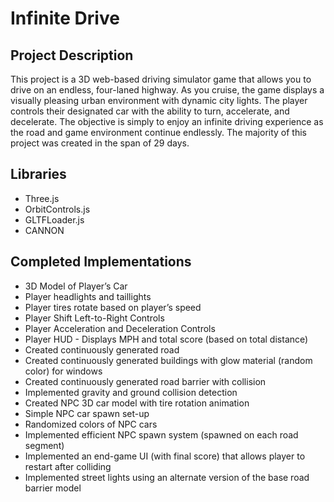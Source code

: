 # Infinite Drive

## Project Description

This project is a 3D web-based driving simulator game that allows you to drive on an endless, four-laned highway. As you cruise, the game displays a visually pleasing urban environment with dynamic city lights. The player controls their designated car with the ability to turn, accelerate, and decelerate. The objective is simply to enjoy an infinite driving experience as the road and game environment continue endlessly. The majority of this project was created in the span of 29 days.

## Libraries

- Three.js
- OrbitControls.js
- GLTFLoader.js
- CANNON

## Completed Implementations

- 3D Model of Player’s Car 
- Player headlights and taillights
- Player tires rotate based on player’s speed
- Player Shift Left-to-Right Controls
- Player Acceleration and Deceleration Controls
- Player HUD - Displays MPH and total score (based on total distance)
- Created continuously generated road
- Created continuously generated buildings with glow material (random color) for windows
- Created continuously generated road barrier with collision
- Implemented gravity and ground collision detection
- Created NPC 3D car model with tire rotation animation
- Simple NPC car spawn set-up
- Randomized colors of NPC cars
- Implemented efficient NPC spawn system (spawned on each road segment)
- Implemented an end-game UI (with final score) that allows player to restart after colliding
- Implemented street lights using an alternate version of the base road barrier model